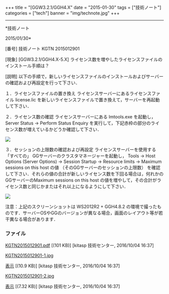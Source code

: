 ﻿+++
title = "[GGW3.2.1/GGH4.X"
date = "2015-01-30"
tags = ["技術ノート"]
categories = ["tech"]
banner = "img/technote.jpg"
+++

-----------------------------------------------------------------------------------------------------------------------------

*技術ノート

2015/01/30*


[番号]
技術ノート KGTN 2015012901

[現象]
[GGW3.2.1/GGH4.X-5.X]
ライセンス数を増やしたライセンスファイルのインストール手順は？

[説明]
以下の手順で，新しいライセンスファイルのインストールおよびサーバーの確認および再設定を行って下さい．

１．ライセンスファイルの置き換え
ライセンスサーバーにあるライセンスファイル license.lic
を新しいライセンスファイルで置き換えて，サーバーを再起動して下さい．

２．ライセンス数の確認
ライセンスサーバーにある lmtools.exe を起動し， Server Status → Perform
Status Enquiry
を実行して，下記赤枠の部分のライセンス数が増えているかどうか確認して下さい．

![](http://techreport.kitasp.net/attachments/download/3000/KGTN2015012901-1.jpg)

３．セッションの上限数の確認および再設定
ライセンスサーバーを使用する 「すべての」
GGサーバーのクラスタマネージャーを起動し， Tools → Host Options (Server
Options) → Session Startup → Resource limits → Maximum sessions on this
host の値 （そのGGサーバーのセッションの上限数）
を確認して下さい．それらの値の合計が新しいライセンス数を下回る場合は，何れかのGGサーバーのMaximum
sessions on this host
の値を増やして，その合計がライセンス数と同じかまたはそれ以上になるようにして下さい．

![](http://techreport.kitasp.net/attachments/download/3001/KGTN2015012901-2.jpg)

注意：上記のスクリーンショットは WS2012R2 + GGH4.8.2
の環境で撮ったものです．サーバーOSやGGのバージョンが異なる場合，画面のレイアウト等が若干異なる場合があります．


### ファイル

 
 


[KGTN2015012901.pdf](http://techreport.kitasp.net/attachments/download/2999/KGTN2015012901.pdf)
 [(101 KB)] [kitasp 技術センター, 2016/10/04
16:37]

[KGTN2015012901-1.jpg](http://techreport.kitasp.net/attachments/download/3000/KGTN2015012901-1.jpg)

[表示](http://techreport.kitasp.net/attachments/3000/KGTN2015012901-1.jpg "表示")
 [(10.9 KB)] [kitasp 技術センター, 2016/10/04
16:37]

[KGTN2015012901-2.jpg](http://techreport.kitasp.net/attachments/download/3001/KGTN2015012901-2.jpg)

[表示](http://techreport.kitasp.net/attachments/3001/KGTN2015012901-2.jpg "表示")
 [(7.32 KB)] [kitasp 技術センター, 2016/10/04
16:37]


 


 

